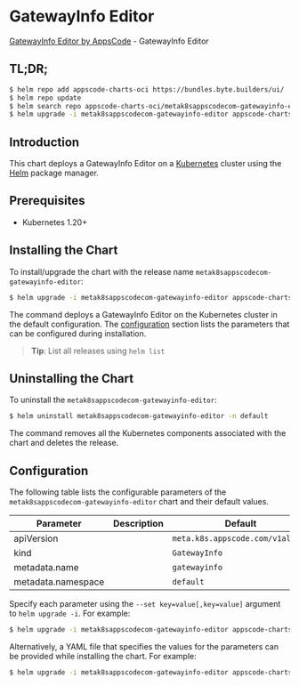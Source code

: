 # GatewayInfo Editor

[GatewayInfo Editor by AppsCode](https://appscode.com) - GatewayInfo Editor

## TL;DR;

```bash
$ helm repo add appscode-charts-oci https://bundles.byte.builders/ui/
$ helm repo update
$ helm search repo appscode-charts-oci/metak8sappscodecom-gatewayinfo-editor --version=v0.13.0
$ helm upgrade -i metak8sappscodecom-gatewayinfo-editor appscode-charts-oci/metak8sappscodecom-gatewayinfo-editor -n default --create-namespace --version=v0.13.0
```

## Introduction

This chart deploys a GatewayInfo Editor on a [Kubernetes](http://kubernetes.io) cluster using the [Helm](https://helm.sh) package manager.

## Prerequisites

- Kubernetes 1.20+

## Installing the Chart

To install/upgrade the chart with the release name `metak8sappscodecom-gatewayinfo-editor`:

```bash
$ helm upgrade -i metak8sappscodecom-gatewayinfo-editor appscode-charts-oci/metak8sappscodecom-gatewayinfo-editor -n default --create-namespace --version=v0.13.0
```

The command deploys a GatewayInfo Editor on the Kubernetes cluster in the default configuration. The [configuration](#configuration) section lists the parameters that can be configured during installation.

> **Tip**: List all releases using `helm list`

## Uninstalling the Chart

To uninstall the `metak8sappscodecom-gatewayinfo-editor`:

```bash
$ helm uninstall metak8sappscodecom-gatewayinfo-editor -n default
```

The command removes all the Kubernetes components associated with the chart and deletes the release.

## Configuration

The following table lists the configurable parameters of the `metak8sappscodecom-gatewayinfo-editor` chart and their default values.

|     Parameter      | Description |                   Default                   |
|--------------------|-------------|---------------------------------------------|
| apiVersion         |             | <code>meta.k8s.appscode.com/v1alpha1</code> |
| kind               |             | <code>GatewayInfo</code>                    |
| metadata.name      |             | <code>gatewayinfo</code>                    |
| metadata.namespace |             | <code>default</code>                        |


Specify each parameter using the `--set key=value[,key=value]` argument to `helm upgrade -i`. For example:

```bash
$ helm upgrade -i metak8sappscodecom-gatewayinfo-editor appscode-charts-oci/metak8sappscodecom-gatewayinfo-editor -n default --create-namespace --version=v0.13.0 --set apiVersion=meta.k8s.appscode.com/v1alpha1
```

Alternatively, a YAML file that specifies the values for the parameters can be provided while
installing the chart. For example:

```bash
$ helm upgrade -i metak8sappscodecom-gatewayinfo-editor appscode-charts-oci/metak8sappscodecom-gatewayinfo-editor -n default --create-namespace --version=v0.13.0 --values values.yaml
```
